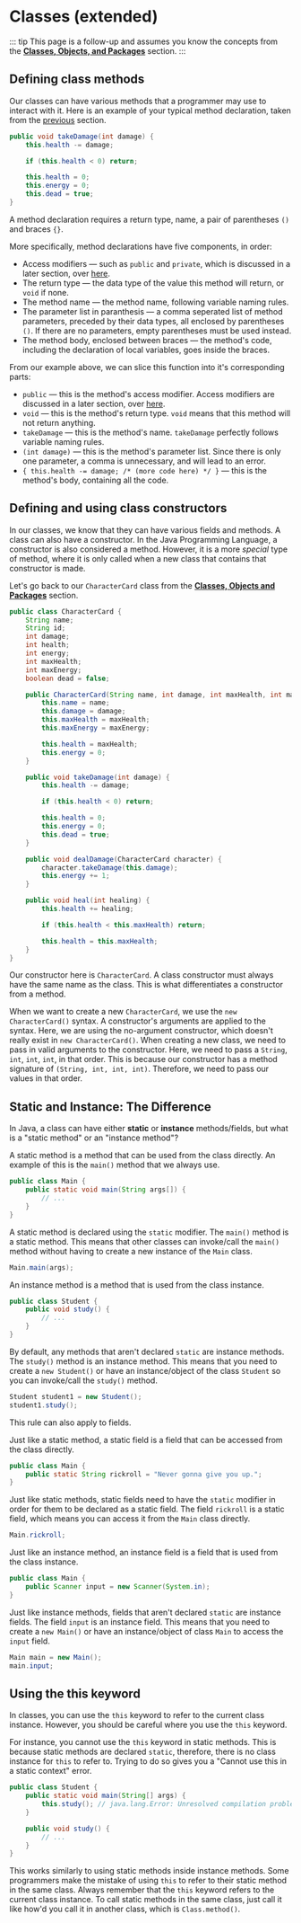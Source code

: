 # Classes (extended)

::: tip
This page is a follow-up and assumes you know the concepts from the [**Classes, Objects, and Packages**](../2/classes-objects-packages.html) section.
:::

## Defining class methods
Our classes can have various methods that a programmer may use to interact with it. Here is an example of your typical method declaration, taken from the [previous](../2/classes-objects-packages.html) section.
```java
public void takeDamage(int damage) {
	this.health -= damage;

	if (this.health < 0) return;

	this.health = 0;
	this.energy = 0;
	this.dead = true;
}
```
A method declaration requires a return type, name, a pair of parentheses `()` and braces `{}`.

More specifically, method declarations have five components, in order:
- Access modifiers — such as `public` and `private`, which is discussed in a later section, over [here](../2/oop.html#access-modifiers).
- The return type — the data type of the value this method will return, or `void` if none.
- The method name — the method name, following variable naming rules. 
- The parameter list in paranthesis — a comma seperated list of method parameters, preceded by their data types, all enclosed by parentheses `()`. If there are no parameters, empty parentheses must be used instead.
- The method body, enclosed between braces — the method's code, including the declaration of local variables, goes inside the braces.

From our example above, we can slice this function into it's corresponding parts:
- `public` — this is the method's access modifier. Access modifiers are discussed in a later section, over [here](../2/oop.html#access-modifiers).
- `void` — this is the method's return type. `void` means that this method will not return anything.
- `takeDamage` — this is the method's name. `takeDamage` perfectly follows variable naming rules.
- `(int damage)` — this is the method's parameter list. Since there is only one parameter, a comma is unnecessary, and will lead to an error.
- `{ this.health -= damage; /* (more code here) */ }` — this is the method's body, containing all the code.

## Defining and using class constructors 
In our classes, we know that they can have various fields and methods. A class can also have a constructor. In the Java Programming Language, a constructor is also considered a method. However, it is a more *special* type of method, where it is only called when a new class that contains that constructor is made.

Let's go back to our `CharacterCard` class from the [**Classes, Objects and Packages**](../2/classes-objects-packages) section.
```java
public class CharacterCard {
	String name;
	String id;
	int damage;
	int health;
	int energy;
	int maxHealth;
	int maxEnergy;
	boolean dead = false;

	public CharacterCard(String name, int damage, int maxHealth, int maxEnergy) {
		this.name = name;
		this.damage = damage;
		this.maxHealth = maxHealth;
		this.maxEnergy = maxEnergy;

		this.health = maxHealth;
		this.energy = 0;
	}

	public void takeDamage(int damage) {
		this.health -= damage;

		if (this.health < 0) return;

		this.health = 0;
		this.energy = 0;
		this.dead = true;
	}

	public void dealDamage(CharacterCard character) {
		character.takeDamage(this.damage);
		this.energy += 1;
	}

	public void heal(int healing) {
		this.health += healing;

		if (this.health < this.maxHealth) return;

		this.health = this.maxHealth;
	}
}
```
Our constructor here is `CharacterCard`. A class constructor must always have the same name as the class. This is what differentiates a constructor from a method.

When we want to create a new `CharacterCard`, we use the `new CharacterCard()` syntax. A constructor's arguments are applied to the syntax. Here, we are using the no-argument constructor, which doesn't really exist in `new CharacterCard()`. When creating a new class, we need to pass in valid arguments to the constructor. Here, we need to pass a `String`, `int`, `int`, `int`, in that order. This is because our constructor has a method signature of `(String, int, int, int)`. Therefore, we need to pass our values in that order.

## Static and Instance: The Difference

In Java, a class can have either **static** or **instance** methods/fields, but what is a "static method" or an "instance method"?

A static method is a method that can be used from the class directly. An example of this is the `main()` method that we always use.
```java
public class Main {
	public static void main(String args[]) {
		// ...
	}
}
```

A static method is declared using the `static` modifier. The `main()` method is a static method. This means that other classes can invoke/call the `main()` method without having to create a new instance of the `Main` class.
```java
Main.main(args);
```

An instance method is a method that is used from the class instance.
```java
public class Student {
	public void study() {
		// ...
	}
}
```

By default, any methods that aren't declared `static` are instance methods. The `study()` method is an instance method. This means that you need to create a `new Student()` or have an instance/object of the class `Student` so you can invoke/call the `study()` method.
```java
Student student1 = new Student();
student1.study();
```

This rule can also apply to fields.

Just like a static method, a static field is a field that can be accessed from the class directly. 

```java
public class Main {
	public static String rickroll = "Never gonna give you up.";
}
```

Just like static methods, static fields need to have the `static` modifier in order for them to be declared as a static field. The field `rickroll` is a static field, which means you can access it from the `Main` class directly.
```java
Main.rickroll;
```

Just like an instance method, an instance field is a field that is used from the class instance.
```java
public class Main {
	public Scanner input = new Scanner(System.in);
}
```

Just like instance methods, fields that aren't declared `static` are instance fields. The field `input` is an instance field. This means that you need to create a `new Main()` or have an instance/object of class `Main` to access the `input` field.
```java
Main main = new Main();
main.input;
```

## Using the this keyword

In classes, you can use the `this` keyword to refer to the current class instance. However, you should be careful where you use the `this` keyword.

For instance, you cannot use the `this` keyword in static methods. This is because static methods are declared `static`, therefore, there is no class instance for `this` to refer to. Trying to do so gives you a "Cannot use this in a static context" error.

```java
public class Student {
	public static void main(String[] args) {
		this.study(); // java.lang.Error: Unresolved compilation problem: Cannot use this in a static context
	}

	public void study() {
		// ...
	}
}
```

This works similarly to using static methods inside instance methods. Some programmers make the mistake of using `this` to refer to their static method in the same class. Always remember that the `this` keyword refers to the current class instance. To call static methods in the same class, just call it like how'd you call it in another class, which is `Class.method()`.